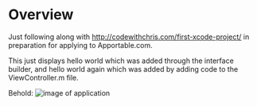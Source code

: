 # Overview
Just following along with http://codewithchris.com/first-xcode-project/ in preparation for applying to Apportable.com.

This just displays hello world which was added through the interface builder, and hello world again which was added by adding code to the ViewController.m file.

Behold:
![image of application](http://i4.minus.com/ibnLUrXpXAeLAE.png)
